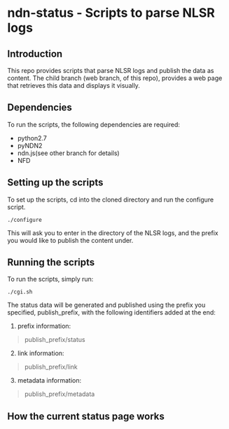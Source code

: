 ndn-status - Scripts to parse NLSR logs
==========

Introduction
------------
This repo provides scripts that parse NLSR logs and publish the data as content. The child branch (web branch, of this repo), provides a web page that retrieves this data and displays it visually.


Dependencies
------------
To run the scripts, the following dependencies are required:

* python2.7
* pyNDN2
* ndn.js(see other branch for details)
* NFD


Setting up the scripts
----------------------
To set up the scripts, cd into the cloned directory and run the configure script.

    ./configure
    
This will ask you to enter in the directory of the NLSR logs, and the prefix you would like to publish the content under.

Running the scripts
-------------------
To run the scripts, simply run:

    ./cgi.sh
    
The status data will be generated and published using the prefix you specified, publish_prefix, with the following identifiers added at the end:

1. prefix information:
> publish_prefix/status

2. link information:
> publish_prefix/link

3. metadata information:
> publish_prefix/metadata

How the current status page works
---------------------------------

